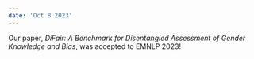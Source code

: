 ```yaml
---
date: 'Oct 8 2023'
---
```

Our paper, *DiFair: A Benchmark for Disentangled Assessment of Gender Knowledge and Bias*, was accepted to EMNLP 2023!